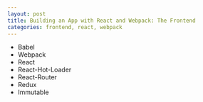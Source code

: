 ```yaml
---
layout: post
title: Building an App with React and Webpack: The Frontend
categories: frontend, react, webpack
---
```


* Babel
* Webpack
* React
* React-Hot-Loader
* React-Router
* Redux
* Immutable

